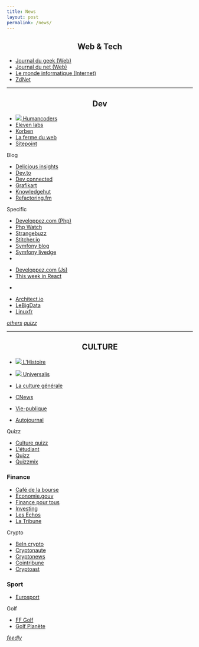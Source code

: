 ```yaml
---
title: News
layout: post 
permalink: /news/ 
---
```


## <center>Web & Tech</center>

- [Journal du geek (Web)](https://www.journaldugeek.com/category/sur-le-web)
- [Journal du net (Web)](https://www.journaldunet.com/web-tech)
- [Le monde informatique (Internet)](https://www.lemondeinformatique.fr/internet-et-e-business-11.html)
- [ZdNet](https://www.zdnet.fr)  

---

## <center>Dev</center>

- [![](https://news.humancoders.com/assets/favicon-1c28b03a545044e5cf5e0ae8a7b441b1520a9dde57727c86e657f4212fba9c83.ico) Humancoders](https://news.humancoders.com)
- [Eleven labs](https://blog.eleven-labs.com)
- [Korben](https://korben.info)
- [La ferme du web](https://www.lafermeduweb.net)
- [Sitepoint](https://www.sitepoint.com/blog)

Blog
- [Delicious insights](https://delicious-insights.com/fr/articles-et-tutos)
- [Dev.to](https://dev.to)
- [Dev connected](https://devconnected.com)
- [Grafikart](https://grafikart.fr/blog) 
- [Knowledgehut](https://www.knowledgehut.com/blog)
- [Refactoring.fm](https://refactoring.fm)

Specific
- [Developpez.com (Php)](https://php.developpez.com)
- [Php Watch](https://php.watch)
- [Strangebuzz](https://www.strangebuzz.com/fr)
- [Stitcher.io](https://stitcher.io)  
- [Symfony blog](https://symfony.com/blog)
- [Symfony livedge](https://symfony.com/blog/category/living-on-the-edge)
-
+ [Developpez.com (Js)](https://javascript.developpez.com)
+ [This week in React](https://thisweekinreact.com/articles)
-
* [Architect.io](https://www.architect.io/blog)
* [LeBigData](https://www.lebigdata.fr)
* [Linuxfr](https://linuxfr.org)

[_others_](https://github.com/cylmat/docs/blob/main/News.md)
[_quizz_](https://github.com/cylmat/docs/blob/main/Quizz.md)

---
  
## <center>CULTURE</center>

- [![](https://www.lhistoire.fr/themes/custom/lhistoire/favicon.ico) L'Histoire](https://www.lhistoire.fr)
- [![](https://www.encyclopaedia-universalis.fr/blog/wp-content/uploads/2017/10/cropped-fav-icon-32x32.png) Universalis](https://www.universalis.fr)
- [La culture générale](https://www.laculturegenerale.com)
- [CNews](https://www.cnews.fr)
- [Vie-publique](https://www.vie-publique.fr)

- [Autojournal](https://www.autojournal.fr)

Quizz
+ [Culture quizz](https://www.culturequizz.com)
+ [L'étudiant](https://www.letudiant.fr/quiz/culture-generale.html)
+ [Quizz](https://www.quizz.fr)
+ [Quizzmix](https://www.quizzmix.com)

### Finance

- [Café de la bourse](https://www.cafedelabourse.com)
- [Economie.gouv](https://www.economie.gouv.fr)  
- [Finance pour tous](https://www.lafinancepourtous.com)
- [Investing](https://fr.investing.com)
- [Les Echos](https://www.lesechos.fr)  
- [La Tribune](https://www.latribune.fr)

Crypto
- [BeIn crypto](https://fr.beincrypto.com)
- [Cryptonaute](https://cryptonaute.fr)
- [Cryptonews](https://fr.cryptonews.com)
- [Cointribune](https://www.cointribune.com)
- [Cryptoast](https://cryptoast.fr)

### Sport
- [Eurosport](https://www.eurosport.fr) 

Golf
- [FF Golf](https://www.ffgolf.org)  
- [Golf Planète](https://www.golfplanete.com)

[_feedly_](https://feedly.com)

